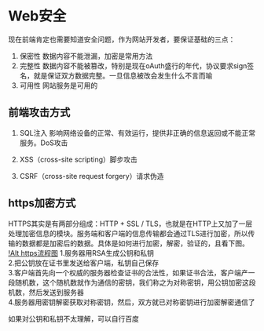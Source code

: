 # Web安全
现在前端肯定也需要知道安全问题，作为网站开发者，要保证基础的三点：
1. 保密性
数据内容不能泄漏，加密是常用方法
2. 完整性
数据内容不能被篡改，特别是现在oAuth盛行的年代，协议要求sign签名，就是保证双方数据完整。一旦信息被改会发生什么不言而喻
3. 可用性
网站服务是可用的

## 前端攻击方式
1. SQL注入
影响网络设备的正常、有效运行，提供非正确的信息返回或不能正常服务。DoS攻击
2. XSS（cross-site scripting）脚步攻击

3. CSRF（cross-site request forgery）请求伪造

## https加密方式
HTTPS其实是有两部分组成：HTTP + SSL / TLS，也就是在HTTP上又加了一层处理加密信息的模块。服务端和客户端的信息传输都会通过TLS进行加密，所以传输的数据都是加密后的数据。具体是如何进行加密，解密，验证的，且看下图。  
[!Alt https流程图](../static/https.png)
1.服务器用RSA生成公钥和私钥  
2.把公钥放在证书里发送给客户端，私钥自己保存  
3.客户端首先向一个权威的服务器检查证书的合法性，如果证书合法，客户端产一段随机数，这个随机数就作为通信的密钥，我们称之为对称密钥，用公钥加密这段机数，然后发送到服务器  
4.服务器用密钥解密获取对称密钥，然后，双方就已对称密钥进行加密解密通信了  

如果对公钥和私钥不太理解，可以自行百度  
